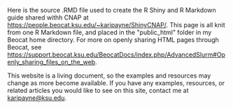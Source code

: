 Here is the source .RMD file used to create the R Shiny and R Markdown guide shared withh CNAP at https://people.beocat.ksu.edu/~karipayne/ShinyCNAP/. This page is all knit from one R Markdown file, and placed in the "public_html" folder in my Beocat home directory. For more on openly sharing HTML pages through Beocat, see https://support.beocat.ksu.edu/BeocatDocs/index.php/AdvancedSlurm#Openly_sharing_files_on_the_web.

This website is a living document, so the examples and resources may change as more become available. If you have any examples, resources, or related articles you would like to see on this site, contact me at karipayne@ksu.edu.
